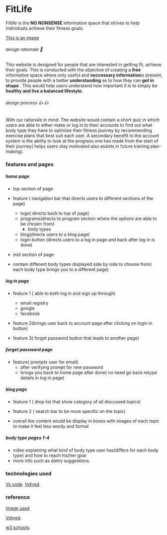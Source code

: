 # FitLife
Fitlife is the **NO NONSENSE** informative space that strives to help individuals achieve their fitness goals.

[This is an image](https://www.google.com/url?sa=i&url=https%3A%2F%2Fhealth.clevelandclinic.org%2Fhow-often-you-should-work-out%2F&psig=AOvVaw3LXeyQ59p8YpDnr9YNR40w&ust=1675755921101000&source=images&cd=vfe&ved=0CA0QjRxqFwoTCJiF27izgP0CFQAAAAAdAAAAABAD)
###### design rationale :speech_balloon:
This website is designed for people that are interested in getting fit, achieve their goals. This is conducted with the objective of creating a **free** informative space where only useful and **neccessary information**is present, to provide people  with a better **understanding** as to how they can **get in shape** . This would help users understand how important it is to simply be **healthy and live a balanced lifestyle.**


###### design process :+1: :thumbsup:
With our rationale in mind. The website would contain a short quiz in which users are able to either make or log in to their accounts to find out what body type they have to optimize their fitness journey by recommending exercise plans that best suit each user. A secondary benefit to the account system is the ability to look at the progress one has made from the start of their journey( helps users stay motivated also assists in future training plan-making).



### **features and pages**
##### home page
- top section of page 
- feature ( navigation bar that directs users to different sections of the page)
    - logo( directs back to top of page)
    - programs(directs to program section where the options are able to be chosen from)
        - body types 
    - blog(directs users to a blog page)
    - login button (directs users to a log in page and back after log in is done)

- mid section of page 
- contain different body types displayed side by side to choose from( each body type brings you to a different page)

##### log in page
- feature 1 ( able to both log in and sign up through)
    - email registry
    - google
    - facebook

- feature 2(brings user back to account page after clicking on login in button)

- feature 3( forget password button that leads to another page)

##### forget password page
- feature( prompts user for email)
    - after verifying prompt for new password
    - brings you back to home page after done( no need go back retype details in log in page)

##### blog page
- feature 1 ( drop list that show category of all discussed topics)

- feature 2 ( search bar to be more specific on the topic)

- overall the content would be display in boxes with images of each topic to make it feel less wordy and formal

##### body type pages 1-4
- video explaining what kind of body type user has(differs for each body type) and how to reach his/her goal
- more info such as dietry suggestions

### technologies used
[Vs code](https://code.visualstudio.com/).
[Vshred](https://vshred.com/sp/survey/results-male-fl-bt-f8?cv=&condition=maleFatLoss&segment=4&gender=male&age=18&activity=very&macro_goal=fat-loss&units=metric&inches=48&centimeters=171&weight=0&kilograms=94/).

### reference
[image used](https://www.google.com/url?sa=i&url=https%3A%2F%2Fhealth.clevelandclinic.org%2Fhow-often-you-should-work-out%2F&psig=AOvVaw3LXeyQ59p8YpDnr9YNR40w&ust=1675755921101000&source=images&cd=vfe&ved=0CA0QjRxqFwoTCJiF27izgP0CFQAAAAAdAAAAABAD)

[Vshred](https://vshred.com/sp/survey/results-male-fl-bt-f8?cv=&condition=maleFatLoss&segment=4&gender=male&age=18&activity=very&macro_goal=fat-loss&units=metric&inches=48&centimeters=171&weight=0&kilograms=94/).


[w3 schools](https://www.w3schools.com/).



















